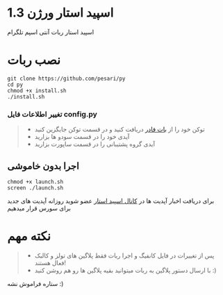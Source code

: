 
# اسپید استار ورژن 1.3

اسپید استار ربات آنتی اسپم تلگرام

# نصب ربات

```
git clone https://github.com/pesari/py
cd py
chmod +x install.sh
./install.sh
```

### تغییر اطلاعات فایل config.py
>* توکن خود را از [بات فادر](https://t.me/botfather) دریافت کنید و در قسمت توکن جایگزین کنید
>* آیدی خود را در قسمت سودو ها بزارید
>* آیدی گروه پشتیبانی را در قسمت ساپورت بزارید
>

## اجرا بدون خاموشی

```
chmod +x launch.sh
screen ./launch.sh
```

برای دریافت اخبار آپدیت ها در [کانال اسپید استار](https://telegram.me/speed_star) عضو شوید
روزانه آپدیت های جدید برای سورس قرار میدهیم

# نکته مهم

>* پس از تغییرات در فایل کانفیگ و اجرا ربات فقط پلاگین های تولز و کالبک فعال هستند!
>*  با ارسال دستور پلاگین به ربات میتوانید بقیه پلاگین ها رو هم روشن کنید :)


ستاره فراموش نشه :)
